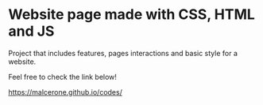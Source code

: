 # Website page made with CSS, HTML and JS


Project that includes features, pages interactions and basic style for a website.

Feel free to check the link below!

https://malcerone.github.io/codes/
